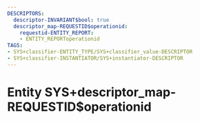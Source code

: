 ```yaml
---
DESCRIPTORS:
  descriptor-INVARIANT$bool: true
  descriptor_map-REQUESTID$operationid:
    requestid-ENTITY_REPORT:
    - ENTITY_REPORToperationid
TAGS:
- SYS+classifier-ENTITY_TYPE/SYS+classifier_value-DESCRIPTOR
- SYS+classifier-INSTANTIATOR/SYS+instantiator-DESCRIPTOR
---
```

# Entity SYS+descriptor_map-REQUESTID$operationid

